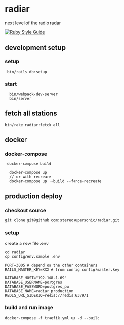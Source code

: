 
# radiar
next level of the radio radar

[![Ruby Style Guide](https://img.shields.io/badge/code_style-standard-brightgreen.svg)](https://github.com/testdouble/standard)

## development setup

### setup 

```
 bin/rails db:setup
```

### start 

``` 
  bin/webpack-dev-server
  bin/server

```


## fetch all stations

```
bin/rake radiar:fetch_all
```

## docker

### docker-compose

```
 docker-compose build
```

```
  docker-compose up
  // or with recreare
  docker-compose up --build --force-recreate
```

## production deploy

### checkout source

```
git clone git@github.com:stereosupersonic/radiar.git
```

### setup


create a new file .env
```
cd radiar
cp config/env.sample .env
```

```
PORT=3005 # depend on the other containers
RAILS_MASTER_KEY=XXX # from config config/master.key

DATABASE_HOST="192.168.1.69" 
DATABASE_USERNAME=postgres
DATABASE_PASSWORD=postgres_pw
DATABASE_NAME=radiar_production
REDIS_URL_SIDEKIQ=redis://redis:6379/1
```

### build and run image

```
docker-compose -f traefik.yml up -d --build 
```

